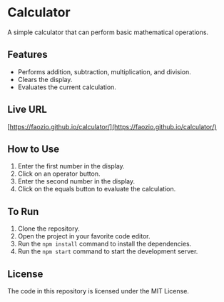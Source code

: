 # Calculator

A simple calculator that can perform basic mathematical operations.

## Features

* Performs addition, subtraction, multiplication, and division.
* Clears the display.
* Evaluates the current calculation.

## Live URL

[https://faozio.github.io/calculator/](https://faozio.github.io/calculator/)

## How to Use

1. Enter the first number in the display.
2. Click on an operator button.
3. Enter the second number in the display.
4. Click on the equals button to evaluate the calculation.

## To Run

1. Clone the repository.
2. Open the project in your favorite code editor.
3. Run the `npm install` command to install the dependencies.
4. Run the `npm start` command to start the development server.

## License

The code in this repository is licensed under the MIT License.